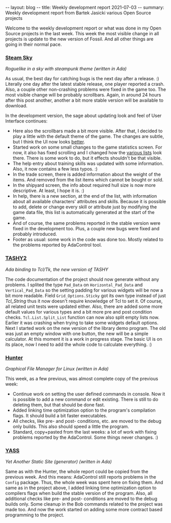 -- layout: blog
-- title: Weekly development report 2021-07-03
-- summary: Weekly development report from Bartek Jasicki various Open Source projects

Welcome to the weekly development report or what was done in my Open Source
projects in the last week. This week the most visible change in all projects is
update to the new version of Fossil. And all other things are going in their
normal pace.

### [Steam Sky](https://www.laeran.pl/repositories/steamsky)

*Roguelike in a sky with steampunk theme (written in Ada)*

As usual, the best day for catching bugs is the next day after a release. :)
Literally one day after the latest stable release, one player reported a
crash. Also, a couple other non-crashing problems were fixed in the game
too. The most visible change will be probably scrollbars. Again, in around
24 hours after this post another, another a bit more stable version will be
available to download.

In the development version, the sage about updating look and feel of User
Interface continues:

* Here also the scrollbars made a bit more visible. After that, I decided
  to play a little with the default theme of the game. The changes are subtle,
  but I think the UI now looks [better](https://imgur.com/Y8QqVwy).
* Started work on some small changes to the game statistics screen. For now,
  it also has fixed scrolling and I changed how the [various lists](https://imgur.com/cBBf3HQ)
  look there. There is some work to do, but it effects shouldn't be that visible.
* The help entry about training skills was updated with some information.
  Also, it now contains a few less typos. :)
* In the trade screen, there is added information about the weight of the items.
  And removed from the list items which cannot be bought or sold.
* In the shipyard screen, the info about required hull size is now more
  descriptive. At least, I hope it is. :)
* In help, there is a new section, at the end of the list, with information
  about all available characters' attributes and skills. Because it is
  possible to add, delete or change every skill or attribute just by modifying
  the game data file, this list is automatically generated at the start of the
  game.
* And of course, the same problems reported in the stable version were fixed
  in the development too. Plus, a couple new bugs were fixed and probably
  introduced.
* Footer as usual: some work in the code was done too. Mostly related to the
  problems reported by AdaControl tool.

### [TASHY2](https://www.laeran.pl/repositories/tashy2)

*Ada binding to Tcl/Tk, the new version of TASHY*

The code documentation of the project should now generate without any problems.
I splited the type `Pad_Data` on `Horizontal_Pad_Data` and `Vertical_Pad_Data`
so the setting padding for various widgets will be now a bit more readable.
Field `Grid_Options.Sticky` got its own type instead of just *Tcl_String* thus
it now doesn't require knowledge of Tcl to set it. Of course, all related unit
tests were updated either. Also, there are added some more default values for
various types and a bit more pre and post condition checks.
`Tcl.List.Split_List` function can now also split empty lists now. Earlier it
was crashing when trying to take some widgets default options. Next I started
work on the new version of the library demo program. The old was just an empty
window with one button, the new will be a simple calculator. At this moment it
is a work in progress stage. The basic UI is on its place, now I need to add
the whole code to calculate everything. :)

### [Hunter](https://www.laeran.pl/repositories/hunter)

*Graphical File Manager for Linux (written in Ada)*

This week, as a few previous, was almost complete copy of the previous week:

* Continue work on setting the user defined commands in console. Now it is
  possible to add a new command or edit existing. There is still to do deleting
  them, but that should be done fast.
* Added linking time optimization option to the program's compilation flags.
  It should build a bit faster executables.
* All checks, like pre- and post- conditions, etc. are moved to the debug only
  builds. This also should speed a little the program.
* Standard, copy+pasted from the last weeks: a lot of work with fixing problems
  reported by the AdaControl. Some things never changes. :)

### [YASS](https://www.laeran.pl/repositories/yass)

*Yet Another Static Site (generator) (written in Ada)*

Same as with the Hunter, the whole report could be copied from the previous
week. And this means: AdaControl still reports problems in the `Config` package.
Thus, the whole week was spent here on fixing them. And same as in the project
above, I added linking time optimization option to compilers flags when build
the stable version of the program. Also, all additional checks like pre- and
post- conditions are moved to the debug builds only. Some cleanup in the Bob
commands related to the project was made too. And now the work started on
adding some more contract based programming to the project.
